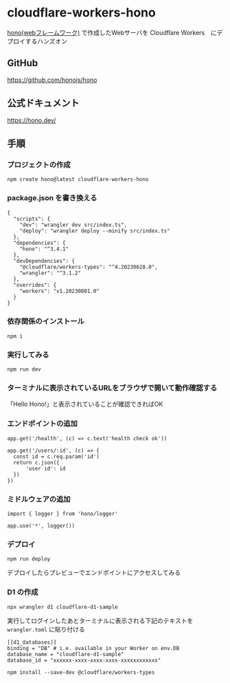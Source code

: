 # cloudflare-workers-hono

[hono(webフレームワーク)](https://github.com/honojs/hono) で作成したWebサーバを Cloudflare Workers　にデプロイするハンズオン

## GitHub

<https://github.com/honojs/hono>

## 公式ドキュメント

<https://hono.dev/>

## 手順

### プロジェクトの作成

```:shell
npm create hono@latest cloudflare-workers-hono
```

### package.json を書き換える

```:json
{
  "scripts": {
    "dev": "wrangler dev src/index.ts",
    "deploy": "wrangler deploy --minify src/index.ts"
  },
  "dependencies": {
    "hono": "^3.4.1"
  },
  "devDependencies": {
    "@cloudflare/workers-types": "^4.20230628.0",
    "wrangler": "^3.1.2"
  },
  "overrides": {
    "workers": "v1.20230801.0"
  }
}
```

### 依存関係のインストール

```:shell
npm i
```

### 実行してみる

```:shell
npm run dev
```

### ターミナルに表示されているURLをブラウザで開いて動作確認する

「Hello Hono!」と表示されていることが確認できればOK

### エンドポイントの追加

```:javascript
app.get('/health', (c) => c.text('health check ok'))
```

```:javascript
app.get('/users/:id', (c) => {
  const id = c.req.param('id')
  return c.json({
      'user id': id
  })
})
```

### ミドルウェアの追加

```:javascript
import { logger } from 'hono/logger'

app.use('*', logger())
```

### デプロイ

```:shell
npm run deploy
```

デプロイしたらプレビューでエンドポイントにアクセスしてみる


### D1 の作成

```:shell
npx wrangler d1 cloudflare-d1-sample
```

実行してログインしたあとターミナルに表示される下記のテキストを`wrangler.toml` に貼り付ける

```
[[d1_databases]]
binding = "DB" # i.e. available in your Worker on env.DB
database_name = "cloudflare-d1-sample"
database_id = "xxxxxx-xxxx-xxxx-xxxx-xxxxxxxxxxxx"
```

```
npm install --save-dev @cloudflare/workers-types
```
